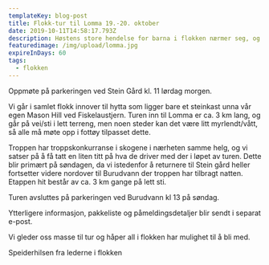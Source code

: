 ```yaml
---
templateKey: blog-post
title: Flokk-tur til Lomma 19.-20. oktober
date: 2019-10-11T14:58:17.793Z
description: Høstens store hendelse for barna i flokken nærmer seg, og turen går til 1. Eiksmarka's hytte "Lomma" i Bærumsmarka.
featuredimage: /img/upload/lomma.jpg
expireInDays: 60
tags:
  - flokken
---
```


Oppmøte på parkeringen ved Stein Gård kl. 11 lørdag morgen.

Vi går i samlet flokk innover til hytta som ligger bare et steinkast unna vår egen Mason Hill ved Fiskelaustjern. Turen inn til Lomma er ca. 3 km lang, og går på vei/sti i lett terreng, men noen steder kan det være litt myrlendt/vått, så alle må møte opp i fottøy tilpasset dette.

Troppen har troppskonkurranse i skogene i nærheten samme helg, og vi satser på å få tatt en liten titt på hva de driver med der i løpet av turen. Dette blir primært på søndagen, da vi istedenfor å returnere til Stein gård heller fortsetter videre nordover til Burudvann der troppen har tilbragt natten. Etappen hit består av ca. 3 km gange på lett sti.

Turen avsluttes på parkeringen ved Burudvann kl 13 på søndag.

Ytterligere informasjon, pakkeliste og påmeldingsdetaljer blir sendt i separat e-post.

Vi gleder oss masse til tur og håper all i flokken har mulighet til å bli med.

Speiderhilsen fra lederne i flokken
